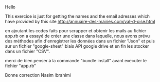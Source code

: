 Hello 

This exercice is just for getting the names and the email adresses which have provided by this site 
http://annuaire-des-mairies.com/val-d-oise.html

en ajoutant les codes faits pour scrapper et obtenir les mails au fichier app.rb 
on a essayé de créer une classe dans laquelle, nous avons prévu des méthodes afin d'enregistrer les données dans un fichier "Json"
et puis sur un fichier "google-sheet" biais API google drive et en fin les stocker dans un fichier "CSV".

merci de bien penser à la commande "bundle install" avant executer le fichier "app.rb" 

Bonne correction
Nasim Ibrahimi

